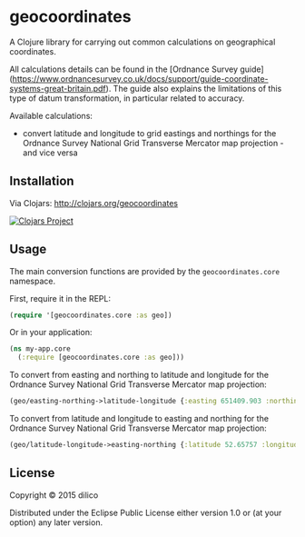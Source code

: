 # geocoordinates

A Clojure library for carrying out common calculations on geographical coordinates.

All calculations details can be found in the [Ordnance Survey guide] (https://www.ordnancesurvey.co.uk/docs/support/guide-coordinate-systems-great-britain.pdf).
The guide also explains the limitations of this type of datum transformation, in particular related to accuracy.

Available calculations:
* convert latitude and longitude to grid eastings and northings for the Ordnance Survey National Grid Transverse Mercator map projection - and vice versa

## Installation

Via Clojars: http://clojars.org/geocoordinates

[![Clojars Project](http://clojars.org/geocoordinates/latest-version.svg)](http://clojars.org/geocoordinates)

## Usage

The main conversion functions are provided by the ```geocoordinates.core``` namespace.

First, require it in the REPL:

```clojure
(require '[geocoordinates.core :as geo])
```

Or in your application:

```clojure
(ns my-app.core
  (:require [geocoordinates.core :as geo]))
```

To convert from easting and northing to latitude and longitude for the Ordnance Survey National Grid Transverse Mercator map projection:

```clojure
(geo/easting-northing->latitude-longitude {:easting 651409.903 :northing 313177.27} :national-grid)
```

To convert from latitude and longitude to easting and northing for the Ordnance Survey National Grid Transverse Mercator map projection:

```clojure
(geo/latitude-longitude->easting-northing {:latitude 52.65757 :longitude 1.7179215} :national-grid)
```

## License

Copyright © 2015 dilico

Distributed under the Eclipse Public License either version 1.0 or (at
your option) any later version.
